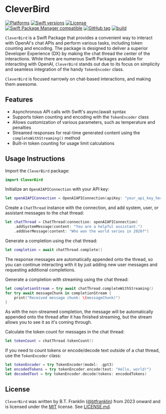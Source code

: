 # CleverBird

[![Platforms](https://img.shields.io/endpoint?url=https%3A%2F%2Fswiftpackageindex.com%2Fapi%2Fpackages%2Fbtfranklin%2FCleverBird%2Fbadge%3Ftype%3Dplatforms)](https://swiftpackageindex.com/btfranklin/CleverBird)
[![Swift versions](https://img.shields.io/endpoint?url=https%3A%2F%2Fswiftpackageindex.com%2Fapi%2Fpackages%2Fbtfranklin%2FCleverBird%2Fbadge%3Ftype%3Dswift-versions)](https://swiftpackageindex.com/btfranklin/CleverBird)
[![License](https://img.shields.io/badge/License-MIT-blue.svg)](https://github.com/btfranklin/CleverBird/blob/main/LICENSE)
[![Swift Package Manager compatible](https://img.shields.io/badge/SPM-compatible-brightgreen.svg?style=flat&colorA=28a745&&colorB=4E4E4E)](https://github.com/apple/swift-package-manager)
[![GitHub tag](https://img.shields.io/github/tag/btfranklin/CleverBird.svg)](https://github.com/btfranklin/CleverBird)
[![build](https://github.com/btfranklin/CleverBird/actions/workflows/build.yml/badge.svg)](https://github.com/btfranklin/CleverBird/actions/workflows/build.yml)

`CleverBird` is a Swift Package that provides a convenient way to interact with OpenAI's chat APIs and perform various tasks, including token counting and encoding. The package is designed to deliver a superior Developer Experience (DX) by making the chat thread the center of the interactions. While there are numerous Swift Packages available for interacting with OpenAI, `CleverBird` stands out due to its focus on simplicity and seamless integration of the handy `TokenEncoder` class. 

`CleverBird` is focused narrowly on chat-based interactions, and making them awesome.

## Features

- Asynchronous API calls with Swift's async/await syntax
- Supports token counting and encoding with the `TokenEncoder` class
- Allows customization of various parameters, such as temperature and penalties
- Streamed responses for real-time generated content using the `completeWithStreaming()` method
- Built-in token counting for usage limit calculations

## Usage Instructions

Import the `CleverBird` package:

```swift
import CleverBird
```

Initialize an `OpenAIAPIConnection` with your API key:

```swift
let openAIAPIConnection = OpenAIAPIConnection(apiKey: "your_api_key_here")
```

Create a `ChatThread` instance with the connection, and
add system, user, or assistant messages to the chat thread:

```swift
let chatThread = ChatThread(connection: openAIAPIConnection)
    .addSystemMessage(content: "You are a helpful assistant.")
    .addUserMessage(content: "Who won the world series in 2020?")
```

Generate a completion using the chat thread:

```swift
let completion = await chatThread.complete()
```

The response messages are automatically appended onto the thread, so
you can continue interacting with it by just adding new user messages
and requesting additional completions.

Generate a completion with streaming using the chat thread:

```swift
let completionStream = try await chatThread.completeWithStreaming()
for try await messageChunk in completionStream {
    print("Received message chunk: \(messageChunk)")
}
```

As with the non-streamed completion, the message will be automatically
appended onto the thread after it has finished streaming, but the stream
allows you to see it as it's coming through.

Calculate the token count for messages in the chat thread:

```swift
let tokenCount = chatThread.tokenCount()
```

If you need to count tokens or encode/decode text outside of a chat thread,
use the `TokenEncoder` class:

```swift
let tokenEncoder = try TokenEncoder(model: .gpt3)
let encodedTokens = try tokenEncoder.encode(text: "Hello, world!")
let decodedText = try tokenEncoder.decode(tokens: encodedTokens)
```


## License

`CleverBird` was written by B.T. Franklin ([@btfranklin](https://github.com/btfranklin)) from 2023 onward and is licensed under the [MIT](https://opensource.org/licenses/MIT) license. See [LICENSE.md](LICENSE.md).
